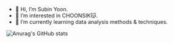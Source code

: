 - 👋 Hi, I’m Subin Yoon.
- 👀 I’m interested in CHOONSIK😽.
- 🌱 I’m currently learning data analysis methods & techniques.  

<!---
sese3211/sese3211 is a ✨ special ✨ repository because its `README.md` (this file) appears on your GitHub profile.
You can click the Preview link to take a look at your changes.
--->
![Anurag's GitHub stats](https://github-readme-stats.vercel.app/api?username=sese3211&show_icons=true&theme=dark)
